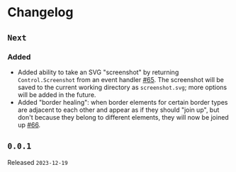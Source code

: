 # Changelog

## `Next`

### Added

- Added ability to take an SVG "screenshot" by returning `Control.Screenshot` from an event handler
  [#65](https://github.com/JoshKarpel/counterweight/pull/65).
  The screenshot will be saved to the current working directory as `screenshot.svg`; more options will be added in the future.
- Added "border healing": when border elements for certain border types are adjacent to each other and appear as if they
  should "join up", but don't because they belong to different elements, they will now be joined up
  [#66](https://github.com/JoshKarpel/counterweight/pull/66).

## `0.0.1`

Released `2023-12-19`
